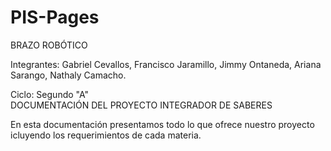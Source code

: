 # PIS-Pages

BRAZO ROBÓTICO

Integrantes: Gabriel Cevallos, Francisco Jaramillo, Jimmy Ontaneda, Ariana Sarango, Nathaly Camacho.                                                  

Ciclo: Segundo "A"                                                                                                                                                                                                                                       
DOCUMENTACIÓN DEL PROYECTO INTEGRADOR DE SABERES 

En esta documentación presentamos todo lo que ofrece nuestro proyecto icluyendo los requerimientos de cada materia.
